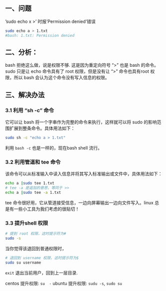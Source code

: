 ## 一、问题

’sudo echo x >’ 时报’Permission denied’错误

```sh
sudo echo a > 1.txt
#bash: 1.txt: Permission denied
```

## 二、分析：

bash 拒绝这么做，说是权限不够.
这是因为重定向符号 “>” 也是 bash 的命令。sudo 只是让 echo 命令具有了 root 权限，但是没有让 “>” 命令也具有root 权限，所以 bash 会认为这个命令没有写入信息的权限。

## 三、解决办法

### 3.1 利用 “sh -c” 命令

它可以让 bash 将一个字串作为完整的命令来执行，这样就可以将 sudo 的影响范围扩展到整条命令。具体用法如下：

```sh
sudo sh -c "echo a > 1.txt"
```

利用 `bash -c` 也是一样的，现在bash shell 流行。

### 3.2 利用管道和 tee 命令

该命令可以从标准输入中读入信息并将其写入标准输出或文件中，具体用法如下：

```sh
echo a |sudo tee 1.txt
# tee -a 是追加的意思，等同于 >>
echo a |sudo tee -a 1.txt
```

tee 命令很好用，它从管道接受信息，一边向屏幕输出一边向文件写入。linux 总是有一些小工具为我们考虑的很贴切！

### 3.3 提升shell 权限

```sh
# 提到 root 权限，这时提示符为#
sudo -s
```

当你觉得该退回到普通权限时，

```sh
# 退回到 username 权限，这时提示符为$
sudo su username
```

`exit` 退出当前用户，回到上一层目录.

centos 提升权限: `su  -`
ubuntu 提升权限: `sudu -s`,  `sudo su`

